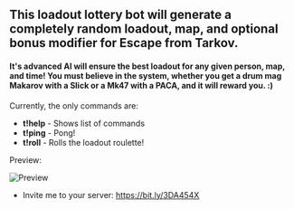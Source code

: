 ## This loadout lottery bot will generate a completely random loadout, map, and optional bonus modifier for Escape from Tarkov.

#### It's advanced AI will ensure the best loadout for any given person, map, and time! You must believe in the system, whether you get a drum mag Makarov with a Slick or a Mk47 with a PACA, and it will reward you. :)

Currently, the only commands are: 
- **t!help** - Shows list of commands
- **t!ping** - Pong!
- **t!roll** - Rolls the loadout roulette!

Preview:

![Preview](https://i.imgur.com/LXAPov7.png)

- Invite me to your server: https://bit.ly/3DA454X
